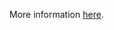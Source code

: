 More information [here](https://docs.prismacloud.io/en/enterprise-edition/policy-reference/aws-policies/aws-kubernetes-policies/bc-aws-kubernetes-4).

